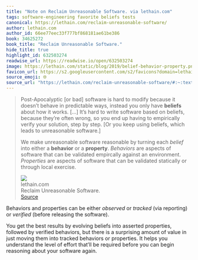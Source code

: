 ```yaml
---
title: "Note on Reclaim Unreasonable Software. via lethain.com"
tags: software-engineering favorite beliefs tests
canonical: https://lethain.com/reclaim-unreasonable-software/
author: lethain.com
author_id: 66ee77eec33f777bf868181ae61be386
book: 34625272
book_title: "Reclaim Unreasonable Software."
hide_title: true
highlight_id: 632503274
readwise_url: https://readwise.io/open/632503274
image: https://lethain.com/static/blog/2019/belief-behavior-property.png
favicon_url: https://s2.googleusercontent.com/s2/favicons?domain=lethain.com
source_emoji: 🌐
source_url: "https://lethain.com/reclaim-unreasonable-software/#:~:text=Post-Apocalyptic,through%20local%20exercise."
---
```


> Post-Apocalyptic [or bad] software is hard to modify because it doesn’t behave in predictable ways, instead you only have **beliefs** about how it works. [...] It’s hard to write software based on beliefs, because they’re often wrong, so you end up having to empirically verify your solution, step by step. [Or you keep using beliefs, which leads to unreasonable software.]
> 
> We make unreasonable software reasonable by turning each *belief* into either a **behavior** or a **property**. *Behaviors* are aspects of software that can be validated empircally against an environment. *Properties* are aspects of software that can be validated statically or through local exercise.
> <div class="quoteback-footer"><div class="quoteback-avatar"><img class="mini-favicon" src="https://s2.googleusercontent.com/s2/favicons?domain=lethain.com"></div><div class="quoteback-metadata"><div class="metadata-inner"><span style="display:none">FROM:</span><div aria-label="lethain.com" class="quoteback-author"> lethain.com</div><div aria-label="Reclaim Unreasonable Software." class="quoteback-title"> Reclaim Unreasonable Software.</div></div></div><div class="quoteback-backlink"><a target="_blank" aria-label="go to the full text of this quotation" rel="noopener" href="https://lethain.com/reclaim-unreasonable-software/#:~:text=Post-Apocalyptic,through%20local%20exercise." class="quoteback-arrow"> Source</a></div></div>

Behaviors and properties can be either *observed* or *tracked* (via reporting) or *verified* (before releasing the software).

You get the best results by evolving beliefs into asserted properties, followed by verified behaviors, but there is a surprising amount of value in just moving them into tracked behaviors or properties. It helps you understand the level of effort that’ll be required before you can begin reasoning about
your software again.
